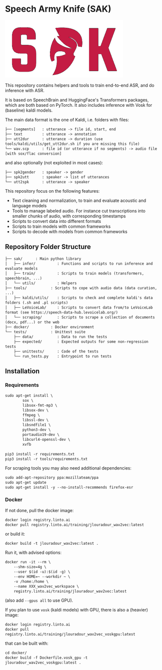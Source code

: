 # Speech Army Knife (SAK)

![SAK logo](assets/SAK3.png)

This repository contains helpers and tools to train end-to-end ASR, and do inference with ASR.

It is based on SpeechBrain and HuggingFace's Transformers packages, which are both based on PyTorch.
It also includes inference with Vosk for (baseline) kaldi models.

The main data format is the one of Kaldi, i.e. folders with files:
```
├── [segments]   : utterance -> file id, start, end
├── text         : utterance -> annotation
├── utt2dur      : utterance -> duration (use tools/kaldi/utils/get_utt2dur.sh if you are missing this file)
└── wav.scp      : file id (or utterance if no segments) -> audio file [with sox/flac conversion]
```
and also optionally (not exploited in most cases):
```
├── spk2gender   : speaker -> gender
├── spk2utt      : speaker -> list of utterances
└── utt2spk      : utterance -> speaker
```

This repository focus on the following features:
- Text cleaning and normalization, to train and evaluate acoustic and language models
- Tools to manage labeled audio. For instance cut transcriptions into smaller chunks of audio, with corresponding timestamps
- Scripts to convert data into different formats
- Scripts to train models with common frameworks
- Scripts to decode with models from common frameworks

## Repository Folder Structure

```
├── sak/      : Main python library
│   ├── infer/          : Functions and scripts to run inference and evaluate models
│   ├── train/          : Scripts to train models (transformers, speechbrain, ...)
│   └── utils/          : Helpers
├── tools/           : Scripts to cope with audio data (data curation, ...)
│   ├── kaldi/utils/    : Scripts to check and complete kaldi's data folders (.sh and .pl scripts)
│   ├── LeVoiceLab/     : Scripts to convert data from/to LeVoiceLab format (see https://speech-data-hub.levoicelab.org/)
│   └── scraping/       : Scripts to scrape a collection of documents (docx, pdf...) or the web
├── docker/          : Docker environment
└── tests/           : Unittest suite
    ├── data/           : Data to run the tests
    ├── expected/       : Expected outputs for some non-regression tests
    ├── unittests/      : Code of the tests
    └── run_tests.py    : Entrypoint to run tests
```

## Installation

### Requirements

```
sudo apt-get install \
        sox \
        libsox-fmt-mp3 \
        libsox-dev \
        ffmpeg \
        libssl-dev \
        libsndfile1 \
        python3-dev \
        portaudio19-dev \
        libcurl4-openssl-dev \
        xvfb

pip3 install -r requirements.txt
pip3 install -r tools/requirements.txt
```

For scraping tools you may also need additional dependencies:
```
sudo add-apt-repository ppa:mozillateam/ppa
sudo apt-get update
sudo apt-get install -y --no-install-recommends firefox-esr
```


### Docker

If not done, pull the docker image:
```
docker login registry.linto.ai
docker pull registry.linto.ai/training/jlouradour_wav2vec:latest
```
or build it:
```
docker build -t jlouradour_wav2vec:latest .
```

Run it, with advised options:
```
docker run -it --rm \
    --shm-size=4g \
    --user $(id -u):$(id -g) \
    --env HOME=~ --workdir ~ \
    -v /home:/home \
    --name XXX_wav2vec_workspace \
    registry.linto.ai/training/jlouradour_wav2vec:latest
```
(also add `--gpus all` to use GPU).

If you plan to use `vosk` (kaldi models) with GPU, there is also a (heavier) image:
```
docker login registry.linto.ai
docker pull registry.linto.ai/training/jlouradour_wav2vec_voskgpu:latest
```
that can be built with:
```
cd docker/
docker build -f Dockerfile.vosk_gpu -t jlouradour_wav2vec_voskgpu:latest .
```

